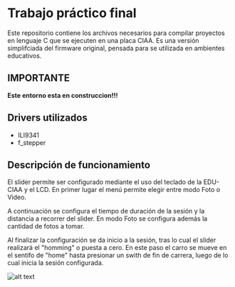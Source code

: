 # Trabajo práctico final 

Este repositorio contiene los archivos necesarios para compilar proyectos en lenguaje C que se ejecuten en una placa CIAA. Es una versión simplifciada del firmware original, pensada para se utilizada en ambientes educativos.

## IMPORTANTE

**Este entorno esta en construccion!!!**

## Drivers utilizados

- ILI9341
- f_stepper

## Descripción de funcionamiento

El slider permite ser configurado mediante el uso del teclado de la EDU-CIAA y el LCD. En primer lugar el menú permite elegir entre modo
Foto o Video.

A continuación se configura el tiempo de duración de la sesión y la distancia a recorrer del slider. En modo Foto se configura
además la cantidad de fotos a tomar.

Al finalizar la configuración se da inicio a la sesión, tras lo cual el slider realizará el "homming" o puesta a cero. En este
paso el carro se mueve en el sentifo de "home" hasta presionar un swith de fin de carrera, luego de lo cual inicia la 
sesión configurada.

![alt text](https://raw.githubusercontent.com/juanic/plantilla/blob/master/dia_1.png)
